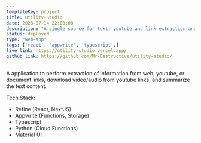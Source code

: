 ```yaml
---
templateKey: project
title: Utility-Studio
date: 2023-07-14 22:00:00
description: "A single source for text, youtube and link extraction and summarization."
status: deployed
type: "web-app"
tags: ['react', 'appwrite', 'typescript',]
live_link: https://utility-studio.vercel.app/
github_link: https://github.com/Mr-Destructive/utility-studio/
---
```


A application to perform extraction of information from web, youtube, or document links, download video/audio from youtube links, and summarize the text content.

Tech Stack:

- Refine (React, NextJS)
- Appwrite (Functions, Storage)
- Typescript
- Python (Cloud Functions)
- Material UI
